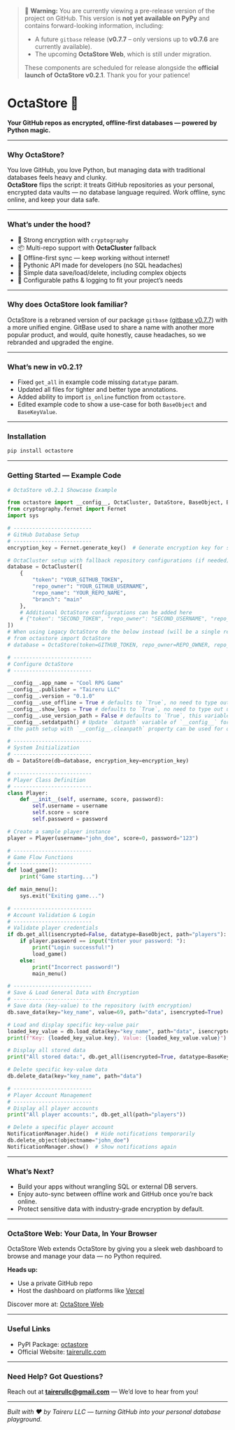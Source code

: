> 🚩 **Warning:** You are currently viewing a pre-release version of the project on GitHub. This version is **not yet available on PyPy** and contains forward-looking information, including:
> 
> * A future `gitbase` release (**v0.7.7** – only versions up to **v0.7.6** are currently available).
> * The upcoming **OctaStore Web**, which is still under migration.
> 
> These components are scheduled for release alongside the **official launch of OctaStore v0.2.1**.
> Thank you for your patience!

# OctaStore 🚀

**Your GitHub repos as encrypted, offline-first databases — powered by Python magic.**

---

### Why OctaStore?

You love GitHub, you love Python, but managing data with traditional databases feels heavy and clunky.  
**OctaStore** flips the script: it treats GitHub repositories as your personal, encrypted data vaults — no database language required. Work offline, sync online, and keep your data safe.

---

### What’s under the hood?

- 🔐 Strong encryption with `cryptography`  
- 📦 Multi-repo support with **OctaCluster** fallback  
- 🔄 Offline-first sync — keep working without internet!  
- 🐍 Pythonic API made for developers (no SQL headaches)  
- 💾 Simple data save/load/delete, including complex objects  
- 🔧 Configurable paths & logging to fit your project’s needs

---

### Why does OctaStore look familiar?

OctaStore is a rebraned version of our package `gitbase` ([gitbase v0.7.7](https://pypi.org/project/gitbase)) with a more unified engine.
GitBase used to share a name with another more popular product, and would, quite honestly, cause headaches, so we rebranded and upgraded the engine.

---

### What’s new in v0.2.1?
- Fixed `get_all` in example code missing `datatype` param.
- Updated all files for tighter and better type annotations.
- Added ability to import `is_online` function from `octastore`.
- Edited example code to show a use-case for both `BaseObject` and `BaseKeyValue`.

---

### Installation

```bash
pip install octastore
````

---

### Getting Started — Example Code

```python
# OctaStore v0.2.1 Showcase Example

from octastore import __config__, OctaCluster, DataStore, BaseObject, BaseKeyValue, NotificationManager
from cryptography.fernet import Fernet
import sys

# -------------------------
# GitHub Database Setup
# -------------------------
encryption_key = Fernet.generate_key()  # Generate encryption key for secure storage

# OctaCluster setup with fallback repository configurations (if needed)
database = OctaCluster([
    {
        "token": "YOUR_GITHUB_TOKEN",
        "repo_owner": "YOUR_GITHUB_USERNAME",
        "repo_name": "YOUR_REPO_NAME",
        "branch": "main"
    },
    # Additional OctaStore configurations can be added here
    # {"token": "SECOND_TOKEN", "repo_owner": "SECOND_USERNAME", "repo_name": "SECOND_REPO", "branch": "main"}
])
# When using Legacy OctaStore do the below instead (will be a single repository)
# from octastore import OctaStore
# database = OctaStore(token=GITHUB_TOKEN, repo_owner=REPO_OWNER, repo_name=REPO_NAME)

# -------------------------
# Configure OctaStore
# -------------------------

__config__.app_name = "Cool RPG Game"
__config__.publisher = "Taireru LLC"
__config__.version = "0.1.0"
__config__.use_offline = True # defaults to `True`, no need to type out unless you want to set it to `False`
__config__.show_logs = True # defaults to `True`, no need to type out unless you want to set it to `False`
__config__.use_version_path = False # defaults to `True`, this variable will decide if your app path will use a version subdirectory (meaning different versions will have different data)
__config__.setdatpath() # Update `datpath` variable of `__config__` for offline data saving (you can also set it manually via `__config__.datpath = 'path/to/data'`)
# the path setup with `__config__.cleanpath` property can be used for other application needs besides OctaStore, it will return a clean path based on your os (ex. Windows -> C:/Users/YourUsername/Documents/Taireru LLC/Cool RPG Game/)

# -------------------------
# System Initialization
# -------------------------
db = DataStore(db=database, encryption_key=encryption_key)

# -------------------------
# Player Class Definition
# -------------------------
class Player:
    def __init__(self, username, score, password):
        self.username = username
        self.score = score
        self.password = password

# Create a sample player instance
player = Player(username="john_doe", score=0, password="123")

# -------------------------
# Game Flow Functions
# -------------------------
def load_game():
    print("Game starting...")

def main_menu():
    sys.exit("Exiting game...")

# -------------------------
# Account Validation & Login
# -------------------------
# Validate player credentials
if db.get_all(isencrypted=False, datatype=BaseObject, path="players"): # datatype can only be BaseObject or BaseKeyValue
    if player.password == input("Enter your password: "):
        print("Login successful!")
        load_game()
    else:
        print("Incorrect password!")
        main_menu()

# -------------------------
# Save & Load General Data with Encryption
# -------------------------
# Save data (key-value) to the repository (with encryption)
db.save_data(key="key_name", value=69, path="data", isencrypted=True)

# Load and display specific key-value pair
loaded_key_value = db.load_data(key="key_name", path="data", isencrypted=True)
print(f"Key: {loaded_key_value.key}, Value: {loaded_key_value.value}")

# Display all stored data
print("All stored data:", db.get_all(isencrypted=True, datatype=BaseKeyValue, path="data"))

# Delete specific key-value data
db.delete_data(key="key_name", path="data")

# -------------------------
# Player Account Management
# -------------------------
# Display all player accounts
print("All player accounts:", db.get_all(path="players"))

# Delete a specific player account
NotificationManager.hide()  # Hide notifications temporarily
db.delete_object(objectname="john_doe")
NotificationManager.show()  # Show notifications again
```

---

### What’s Next?

* Build your apps without wrangling SQL or external DB servers.
* Enjoy auto-sync between offline work and GitHub once you’re back online.
* Protect sensitive data with industry-grade encryption by default.

---

### OctaStore Web: Your Data, In Your Browser

OctaStore Web extends OctaStore by giving you a sleek web dashboard to browse and manage your data — no Python required.

**Heads up:**

* Use a private GitHub repo
* Host the dashboard on platforms like [Vercel](https://vercel.com)

Discover more at: [OctaStore Web](https://tairerullc.vercel.app/products/extensions/octastore-web)

---

### Useful Links

* PyPI Package: [octastore](https://pypi.org/project/octastore)
* Official Website: [tairerullc.com](https://tairerullc.com)

---

### Need Help? Got Questions?

Reach out at **[tairerullc@gmail.com](mailto:tairerullc@gmail.com)** — We’d love to hear from you!

---

*Built with ❤️ by Taireru LLC — turning GitHub into your personal database playground.*
